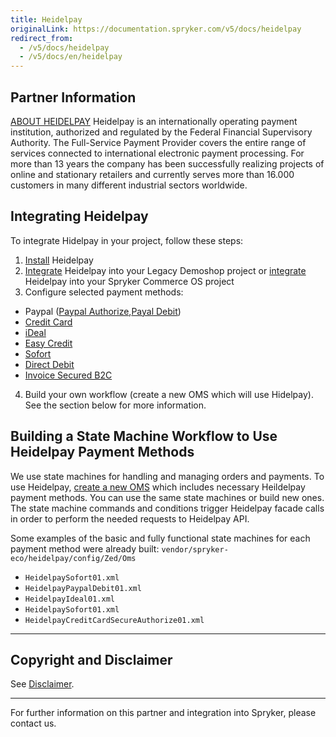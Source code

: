 ```yaml
---
title: Heidelpay
originalLink: https://documentation.spryker.com/v5/docs/heidelpay
redirect_from:
  - /v5/docs/heidelpay
  - /v5/docs/en/heidelpay
---
```


## Partner Information

[ABOUT HEIDELPAY](https://www.heidelpay.de/) 
Heidelpay is an internationally operating payment institution, authorized and regulated by the Federal Financial Supervisory Authority. The Full-Service Payment Provider covers the entire range of services connected to international electronic payment processing. For more than 13 years the company has been successfully realizing projects of online and stationary retailers and currently serves more than 16.000 customers in many different industrial sectors worldwide. 

## Integrating Heidelpay

To integrate Hidelpay in your project, follow these steps:

1. [Install](https://documentation.spryker.com/docs/en/heidelpay-installation) Heidelpay
2. [Integrate](https://documentation.spryker.com/docs/en/heidelpay-integration) Heidelpay into your Legacy Demoshop project or [integrate](https://documentation.spryker.com/docs/en/heidelpay-integration-scos)  Heidelpay into your Spryker Commerce OS project
3. Configure selected payment methods:

  - Paypal ([Paypal Authorize](https://documentation.spryker.com/docs/en/heidelpay-authorize),[Payal Debit](https://documentation.spryker.com/docs/en/heidelpay-paypal-debit))
  - [Credit Card](https://documentation.spryker.com/docs/en/heidelpay-credit-card)
  - [iDeal](https://documentation.spryker.com/docs/en/hedelpay-ideal)
  - [Easy Credit](https://documentation.spryker.com/docs/en/heidelpay-easy-credit)
  - [Sofort](https://documentation.spryker.com/docs/en/heidelay-sofort)
  - [Direct Debit](https://documentation.spryker.com/docs/en/heidelpay-direct-debit)
  - [Invoice Secured B2C](https://documentation.spryker.com/docs/en/heidelpay-invoice-secured-b2c)

4. Build your own workflow (create a new OMS which will use Hidelpay). See the section below for more information.

## Building a State Machine Workflow to Use Heidelpay Payment Methods

We use state machines for handling and managing orders and payments.
To use Heidelpay, [create a new OMS](http://documentation.spryker.com/v4/docs/oms-state-machine) which includes necessary Heildelpay payment methods. You can use the same state machines or build new ones. The state machine commands and conditions trigger Heidelpay facade calls in order to perform the needed requests to Heidelpay API.

Some examples of the basic and fully functional state machines for each payment method were already built: `vendor/spryker-eco/heidelpay/config/Zed/Oms`

* `HeidelpaySofort01.xml`
* `HeidelpayPaypalDebit01.xml`
* `HeidelpayIdeal01.xml`
* `HeidelpaySofort01.xml`
* `HeidelpayCreditCardSecureAuthorize01.xml`
---

## Copyright and Disclaimer

See [Disclaimer](https://github.com/spryker/spryker-documentation).

---
For further information on this partner and integration into Spryker, please contact us.

<div class="hubspot-form js-hubspot-form" data-portal-id="2770802" data-form-id="163e11fb-e833-4638-86ae-a2ca4b929a41" id="hubspot-1"></div>
